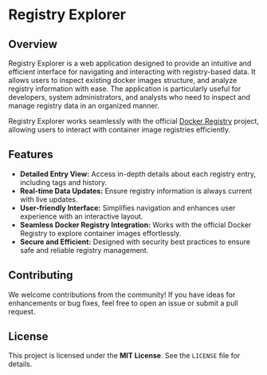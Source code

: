 # Registry Explorer

## Overview

Registry Explorer is a web application designed to provide an intuitive and efficient interface for navigating and interacting with registry-based data. It allows users to inspect existing docker images structure, and analyze registry information with ease. The application is particularly useful for developers, system administrators, and analysts who need to inspect and manage registry data in an organized manner.

Registry Explorer works seamlessly with the official [Docker Registry](https://hub.docker.com/_/registry) project, allowing users to interact with container image registries efficiently.

## Features
- **Detailed Entry View:** Access in-depth details about each registry entry, including tags and history.
- **Real-time Data Updates:** Ensure registry information is always current with live updates.
- **User-friendly Interface:** Simplifies navigation and enhances user experience with an interactive layout.
- **Seamless Docker Registry Integration:** Works with the official Docker Registry to explore container images effortlessly.
- **Secure and Efficient:** Designed with security best practices to ensure safe and reliable registry management.

[//]: # (## Getting Started)

[//]: # ()
[//]: # (1. Clone the repository:)

[//]: # (   ```sh)

[//]: # (   git clone https://github.com/yourusername/registry-explorer.git)

[//]: # (   cd registry-explorer)

[//]: # (   ```)

[//]: # (2. Install dependencies:)

[//]: # (   ```sh)

[//]: # (   bundle install)

[//]: # (   ```)

[//]: # (3. Start the application:)

[//]: # (   ```sh)

[//]: # (   ruby src_registry_explorer/sinatra/sinatra_server.rb)

[//]: # (   ```)
[//]: # (4. Open your browser and navigate to **[http://localhost:4567]&#40;http://localhost:4567&#41;** to start using Registry Explorer.)

## Contributing

We welcome contributions from the community! If you have ideas for enhancements or bug fixes, feel free to open an issue or submit a pull request.

## License

This project is licensed under the **MIT License**. See the `LICENSE` file for details.

